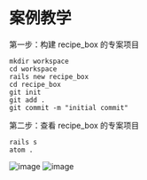 # 案例教学

第一步：构建 recipe_box 的专案项目

```
mkdir workspace
cd workspace
rails new recipe_box
cd recipe_box
git init
git add .
git commit -m "initial commit"
```
第二步：查看 recipe_box 的专案项目

```
rails s
atom .
```
![image](https://ws3.sinaimg.cn/large/006tNc79gy1fpc3frx4n4j31kw0x51kx.jpg)
![image](https://ws3.sinaimg.cn/large/006tNc79gy1fpc35p7vdvj31kw0zjtf6.jpg)
